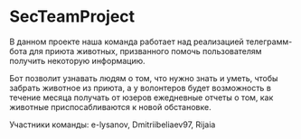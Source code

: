 # SecTeamProject
В данном проекте наша команда работает над реализацией телеграмм-бота для приюта животных, призванного помочь пользователям получить некоторую информацию.

Бот позволит узнавать людям о том, что нужно знать и уметь, чтобы забрать животное из приюта, а у волонтеров будет возможность в течение месяца получать от юзеров ежедневные отчеты о том, как животные приспосабливаются к новой обстановке.

Участники команды: e-lysanov, Dmitriibeliaev97, Rijaia
